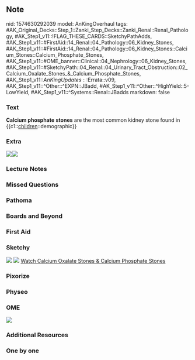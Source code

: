 ## Note
nid: 1574630292039
model: AnKingOverhaul
tags: #AK_Original_Decks::Step_1::Zanki_Step_Decks::Zanki_Renal::Renal_Pathology, #AK_Step1_v11::!FLAG_THESE_CARDS::SketchyPathAdds, #AK_Step1_v11::#FirstAid::14_Renal::04_Pathology::06_Kidney_Stones, #AK_Step1_v11::#FirstAid::14_Renal::04_Pathology::06_Kidney_Stones::Calcium_Stones::Calcium_Phosphate_Stones, #AK_Step1_v11::#OME_banner::Clinical::04_Nephrology::06_Kidney_Stones, #AK_Step1_v11::#SketchyPath::04_Renal::04_Urinary_Tract_Obstruction::02_Calcium_Oxalate_Stones_&_Calcium_Phosphate_Stones, #AK_Step1_v11::$AnKingUpdates::$Errata::v09, #AK_Step1_v11::^Other::^EXPN::JBadd, #AK_Step1_v11::^Other::^HighYield::5-LowYield, #AK_Step1_v11::^Systems::Renal::JBadds
markdown: false

### Text
<b>Calcium phosphate</b> <b>stones</b> are the most common kidney
stone found in {{c1::<u>children</u>::demographic}}

### Extra
<img src=
"calcium_phosphate1317949421180_1566160514431.png"><img src=
"Screen%20Shot%202019-11-24%20at%202.44.57%20PM.png">

### Lecture Notes


### Missed Questions


### Pathoma


### Boards and Beyond


### First Aid


### Sketchy
<img src="Screen%20Shot%202019-11-21%20at%2012.49.29%20PM.png">
<img src="Screen%20Shot%202019-11-21%20at%2012.53.51%20PM.png">
<a href=
"https://dashboard.sketchy.com/study/medical/courses/medical-pathophysiology/units/medical-pathophysiology-renal/videos/medical-pathophysiology-renal-urinary-tract-obstruction-calcium-oxalate-stones-and-calcium-phosphate-stones?utm_source=anki&utm_medium=partnership&utm_campaign=february_update&utm_content=medical">
Watch Calcium Oxalate Stones & Calcium Phosphate Stones</a>

### Pixorize


### Physeo


### OME
<div class="ome-widget">
  <a href=
  "https://onlinemeded.org/spa/nephrology/kidney-stones/acquire?ref=anki">
  <img src="_OME_AnkiFlashcards_Lesson_5.png"></a>
</div>

### Additional Resources


### One by one

